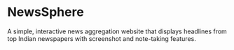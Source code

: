 # NewsSphere
A simple, interactive news aggregation website that displays headlines from top Indian newspapers with screenshot and note-taking features.

